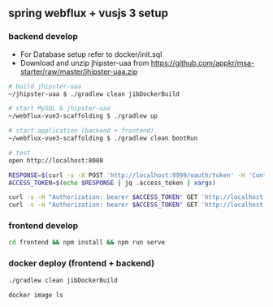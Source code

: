 ## spring webflux + vusjs 3 setup

### backend develop
- For Database setup refer to docker/init.sql
- Download and unzip jhipster-uaa from https://github.com/appkr/msa-starter/raw/master/jhipster-uaa.zip

```bash
# build jhipster-uaa
~/jhipster-uaa $ ./gradlew clean jibDockerBuild

# start MySQL & jhipster-uaa
~/webflux-vue3-scaffolding $ ./gradlew up

# start application (backend + frontend)
~/webflux-vue3-scaffolding $ ./gradlew clean bootRun

# test
open http://localhost:8080

RESPONSE=$(curl -s -X POST 'http://localhost:9999/oauth/token' -H 'Content-Type: application/x-www-form-urlencoded' -H 'Accept: application/json' -H 'Authorization: Basic d2ViX2FwcDpjaGFuZ2VpdA==' -d 'grant_type=password&username=user&password=user&scope=openid')
ACCESS_TOKEN=$(echo $RESPONSE | jq .access_token | xargs)

curl -s -H "Authorization: bearer $ACCESS_TOKEN" GET 'http://localhost:8080/api/examples'
curl -s -H "Authorization: bearer $ACCESS_TOKEN" GET 'http://localhost:8080/api/users' 
```

### frontend develop

```bash
cd frontend && npm install && npm run serve
```

### docker deploy (frontend + backend)

```bash
./gradlew clean jibDockerBuild

docker image ls
```
